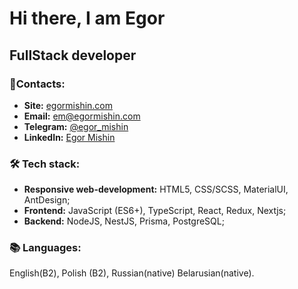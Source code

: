 

# Hi there, I am Egor 

## FullStack developer


### 📧Contacts:

- **Site:** [egormishin.com](https://egormishin.com/)
- **Email:** em@egormishin.com
- **Telegram:** [@egor_mishin](https://t.me/egor_mishin)
- **LinkedIn:** [Egor Mishin](https://www.linkedin.com/in/egormishin/)

### 🛠 Tech stack:
- **Responsive web-development:** HTML5, CSS/SCSS, MaterialUI, AntDesign;
- **Frontend:** JavaScript (ES6+), TypeScript,  React, Redux, Nextjs;
-  **Backend:** NodeJS, NestJS, Prisma, PostgreSQL;

### 📚 Languages:
English(B2), Polish (B2), Russian(native) Belarusian(native).
